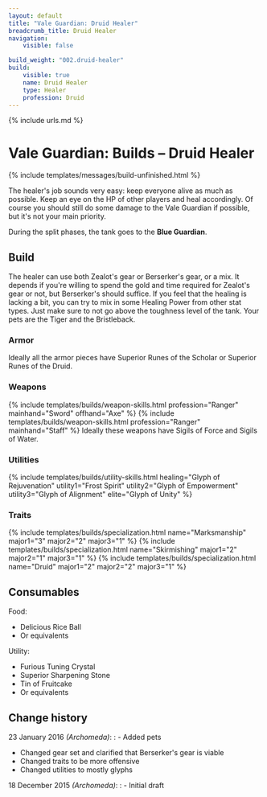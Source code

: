 ```yaml
---
layout: default
title: "Vale Guardian: Druid Healer"
breadcrumb_title: Druid Healer
navigation:
    visible: false

build_weight: "002.druid-healer"
build:
    visible: true
    name: Druid Healer
    type: Healer
    profession: Druid
---
```

{% include urls.md %}

# Vale Guardian: Builds &ndash; Druid Healer
{% include templates/messages/build-unfinished.html %}

The healer's job sounds very easy: keep everyone alive as much as possible.
Keep an eye on the HP of other players and heal accordingly.
Of course you should still do some damage to the Vale Guardian if possible, but it's not your main priority.

During the split phases, the tank goes to the **Blue Guardian**.

## Build
The healer can use both Zealot's gear or Berserker's gear, or a mix.
It depends if you're willing to spend the gold and time required for Zealot's gear or not, but Berserker's should suffice.
If you feel that the healing is lacking a bit, you can try to mix in some Healing Power from other stat types.
Just make sure to not go above the toughness level of the tank.
Your pets are the Tiger and the Bristleback.

### Armor
Ideally all the armor pieces have Superior Runes of the Scholar or Superior Runes of the Druid.

### Weapons
{% include templates/builds/weapon-skills.html profession="Ranger" mainhand="Sword" offhand="Axe" %}
{% include templates/builds/weapon-skills.html profession="Ranger" mainhand="Staff" %}
Ideally these weapons have Sigils of Force and Sigils of Water.

### Utilities
{% include templates/builds/utility-skills.html healing="Glyph of Rejuvenation" utility1="Frost Spirit" utility2="Glyph of Empowerment" utility3="Glyph of Alignment" elite="Glyph of Unity" %}

### Traits
{% include templates/builds/specialization.html name="Marksmanship" major1="3" major2="2" major3="1" %}
{% include templates/builds/specialization.html name="Skirmishing" major1="2" major2="1" major3="1" %}
{% include templates/builds/specialization.html name="Druid" major1="2" major2="2" major3="1" %}

## Consumables
Food:

- Delicious Rice Ball
- Or equivalents

Utility:

- Furious Tuning Crystal
- Superior Sharpening Stone
- Tin of Fruitcake
- Or equivalents

## Change history
23 January 2016 *(Archomeda)*:
: - Added pets
- Changed gear set and clarified that Berserker's gear is viable
- Changed traits to be more offensive
- Changed utilities to mostly glyphs

18 December 2015 *(Archomeda)*:
: - Initial draft
